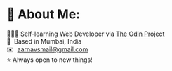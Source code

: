 # 💫 About Me:
🧑🏾‍💻 Self-learning Web Developer via [The Odin Project](https://www.theodinproject.com/)<br>📍  Based in Mumbai, India<br>✉️  aarnavsmail@gmail.com<br>⭐️  Always open to new things!<br>
